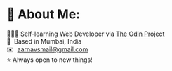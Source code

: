 # 💫 About Me:
🧑🏾‍💻 Self-learning Web Developer via [The Odin Project](https://www.theodinproject.com/)<br>📍  Based in Mumbai, India<br>✉️  aarnavsmail@gmail.com<br>⭐️  Always open to new things!<br>
